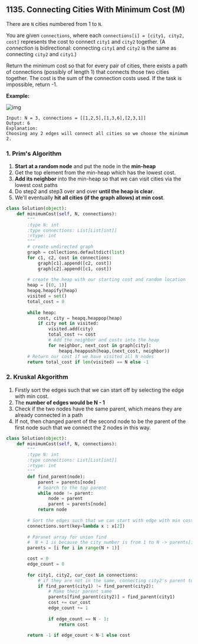 ## 1135. Connecting Cities With Minimum Cost (M)

There are `N` cities numbered from 1 to `N`.

You are given `connections`, where each `connections[i] = [city1, city2, cost]` represents the cost to connect `city1` and `city2` together. (A *connection* is bidirectional: connecting `city1` and `city2` is the same as connecting `city2` and `city1`.)

Return the minimum cost so that for every pair of cities, there exists a path of connections (possibly of length 1) that connects those two cities together. The cost is the sum of the connection costs used. If the task is impossible, return -1.

**Example:**

![img](https://assets.leetcode.com/uploads/2019/04/20/1314_ex2.png)

```
Input: N = 3, connections = [[1,2,5],[1,3,6],[2,3,1]]
Output: 6
Explanation: 
Choosing any 2 edges will connect all cities so we choose the minimum 2.
```



### 1. Prim's Algorithm

1. **Start at a random node** and put the node in the **min-heap**
2. Get the top element from the min-heap which has the lowest cost.
3. **Add its neighbor** into the min-heap so that we can visit cities via the lowest cost paths
4. Do step2 and step3 over and over **until the heap is clear**.
5. We'll eventually **hit all cities (if the graph allows) at min cost**.

```python
class Solution(object):
    def minimumCost(self, N, connections):
        """
        :type N: int
        :type connections: List[List[int]]
        :rtype: int
        """
        # create undirected graph
        graph = collections.defaultdict(list)
        for c1, c2, cost in connections:
            graph[c1].append([c2, cost])
            graph[c2].append([c1, cost])
       
        # create the heap with our starting cost and random location
        heap = [(0, 1)]
        heapq.heapify(heap)
        visited = set()
        total_cost = 0
        
        while heap:
            cost, city = heapq.heappop(heap)
            if city not in visited:
                visited.add(city)
                total_cost += cost
                # Add the neighbor and costs into the heap
                for neighbor, next_cost in graph[city]:
                    heapq.heappush(heap,(next_cost, neighbor))
        # Return our cost if we have visited all N nodes
        return total_cost if len(visited) == N else -1
```



### 2. Kruskal Akgorithm

1. Firstly sort the edges such that we can start off by selecting the edge with min cost.
2. The **number of edges would be  N - 1**
3. Check if the two nodes have the same parent, which means they are already connected in a path
4. If not, then changed parent of the second node to be the parent of the first node such that we connect the 2 nodes in this way.

```python
class Solution(object):
    def minimumCost(self, N, connections):
        """
        :type N: int
        :type connections: List[List[int]]
        :rtype: int
        """
        def find_parent(node):
            parent = parents[node]
            # Search to the top parent
            while node != parent:
                node = parent
                parent = parents[node]
            return node
        
        # Sort the edges such that we can start with edge with min cost
        connections.sort(key=lambda x : x[2])
        
        # Paranet array for union find
        #  N + 1 is because the city number is from 1 to N -> parents[i] = i
        parents = [i for i in range(N + 1)] 

        cost = 0
        edge_count = 0 
        
        for city1, city2, cur_cost in connections:
            # if they are not in the same, connecting city2's parent to city1's parent to make them in the same set
            if find_parent(city1) != find_parent(city2):
                # Make their parent same
                parents[find_parent(city2)] = find_parent(city1)
                cost += cur_cost
                edge_count += 1
                
                if edge_count == N - 1:
                    return cost
        
        return -1 if edge_count < N-1 else cost
```

